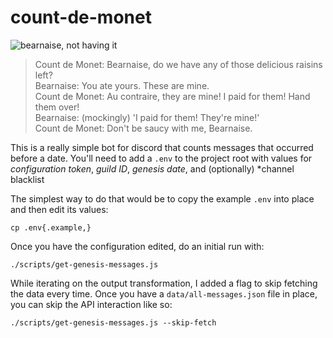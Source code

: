 # count-de-monet

![bearnaise, not having it](https://i.ytimg.com/vi/u4FmmF1N57U/maxresdefault.jpg)

> Count de Monet: Bearnaise, do we have any of those delicious raisins left?  
> Bearnaise: You ate yours. These are mine.  
> Count de Monet: Au contraire, they are mine! I paid for them! Hand them over!  
> Bearnaise: (mockingly) 'I paid for them! They're mine!'  
> Count de Monet: Don't be saucy with me, Bearnaise.

This is a really simple bot for discord that counts messages that occurred before a date. You'll need to add a `.env` to the project root with values for *configuration token*, *guild ID*, *genesis date*, and (optionally) *channel blacklist

The simplest way to do that would be to copy the example `.env` into place and then edit its values:

```shell
cp .env{.example,}
```

Once you have the configuration edited, do an initial run with:

```shell
./scripts/get-genesis-messages.js
```

While iterating on the output transformation, I added a flag to skip fetching the data every time. Once you have a `data/all-messages.json` file in place, you can skip the API interaction like so:

```shell
./scripts/get-genesis-messages.js --skip-fetch
```

